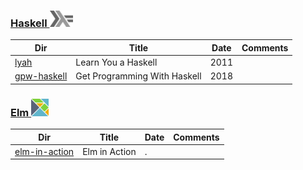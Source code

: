 ### [Haskell <img src="../images/602px-Haskell-Logo.svg.png" width=37 height=26><img>](../.languages/H.Haskell)

|          Dir                                      | Title                        | Date | Comments                    |
|---------------------------------------------------|------------------------------|------|-----------------------------|
| [lyah](lyah)                                      | Learn You a Haskell          | 2011 |                             |
| [gpw-haskell](get-programming-with-haskell)       | Get Programming With Haskell | 2018 |                             |


### [Elm <img src="../images/elm-logo.png" width=28px height=28px><img>](../.languages/E.Elm)


|          Dir                                      | Title                        | Date | Comments                    |
|---------------------------------------------------|------------------------------|------|-----------------------------|
| [elm-in-action](elm-in-action)                    | Elm in Action                |.     |                             |
